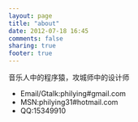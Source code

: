 ```yaml
---
layout: page
title: "about"
date: 2012-07-18 16:45
comments: false
sharing: true
footer: true
---
```


音乐人中的程序猿，攻城师中的设计师

* Email/Gtalk:philying#gmail.com
* MSN:philying31#hotmail.com
* QQ:15349910
